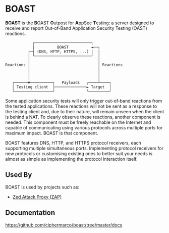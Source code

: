 # BOAST

**BOAST** is the **B**OAST **O**utpost for **A**ppSec **T**esting: a server designed to receive and report Out-of-Band Application Security Testing (OAST) reactions.

```
            ┌─────────────────────────┐ 
            |          BOAST          ◄──┐
          ┌─┤ (DNS, HTTP, HTTPS, ...) |  |     
          │ └─────────────────────────┘  │     
          │                              │     
Reactions │                              │ Reactions
          │                              │     
          │                              │     
          │                              │     
   ┌──────▼──────────┐   Payloads   ┌────┴────┐
   │ Testing client  ├──────────────► Target  │
   └─────────────────┘              └─────────┘
```

Some application security tests will only trigger out-of-band reactions from
the tested applications. These reactions will not be sent as a response to
the testing client and, due to their nature, will remain unseen when the
client is behind a NAT. To clearly observe these reactions, another component
is needed. This component must be freely reachable on the Internet and capable
of communicating using various protocols across multiple ports for maximum
impact. BOAST is that component.

BOAST features DNS, HTTP, and HTTPS protocol receivers, each supporting multiple
simultaneous ports. Implementing protocol receivers for new protocols or customising
existing ones to better suit your needs is almost as simple as implementing the protocol
interaction itself.

## Used By

BOAST is used by projects such as:

- [Zed Attack Proxy (ZAP)](https://www.zaproxy.org/)

## Documentation

https://github.com/ciphermarco/boast/tree/master/docs
